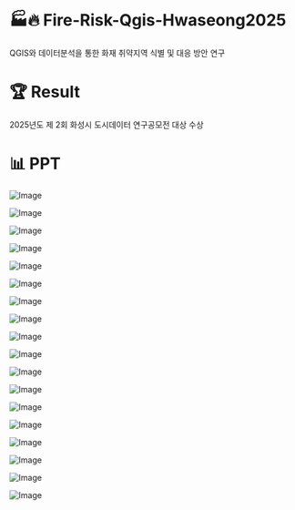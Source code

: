 # 🏭🔥 Fire-Risk-Qgis-Hwaseong2025
QGIS와 데이터분석을 통한 화재 취약지역 식별 및 대응 방안 연구

# 🏆 Result
2025년도 제 2회 화성시 도시데이터 연구공모전 대상 수상

# 📊 PPT
![Image](https://github.com/user-attachments/assets/3022e376-df23-4075-a6e7-7953e94660de)

![Image](https://github.com/user-attachments/assets/723a821a-8a88-47d3-8c4e-488d63487187)

![Image](https://github.com/user-attachments/assets/5a3ce716-af69-4cce-bbe3-84af0b9c332b)

![Image](https://github.com/user-attachments/assets/74a15f68-448c-4371-bcaf-84898c5ca24a)

![Image](https://github.com/user-attachments/assets/6eca9c27-7320-4f03-bd3e-889bacce51b4)

![Image](https://github.com/user-attachments/assets/cd3ddea4-ddc3-4616-9af3-1bb422a6b09c)

![Image](https://github.com/user-attachments/assets/e7a4e868-359e-4b9f-a7eb-8c750a1eb2c5)

![Image](https://github.com/user-attachments/assets/9d8c3a12-60cf-43e5-aad5-518de979fc0c)

![Image](https://github.com/user-attachments/assets/ae5f847b-3f23-4bed-8b73-625006944db7)

![Image](https://github.com/user-attachments/assets/2fb0b4f1-150b-4584-beb9-0a1d63e81807)

![Image](https://github.com/user-attachments/assets/28f5f1c3-0f10-4340-8345-c7859f1bb4f6)

![Image](https://github.com/user-attachments/assets/2ce7ec9f-a245-46ba-b4af-567081a60d80)

![Image](https://github.com/user-attachments/assets/d486b557-3e15-43b2-a79b-e3e36761bc9f)

![Image](https://github.com/user-attachments/assets/ba4ddfc6-f470-43ef-ac31-dca2c058801a)

![Image](https://github.com/user-attachments/assets/ef66ee10-b18d-4cba-96e9-580079ef89e3)

![Image](https://github.com/user-attachments/assets/18989434-0aca-4572-90b7-4a9d76723a47)

![Image](https://github.com/user-attachments/assets/c0180574-bd47-4ce0-a8a8-4aca15406d63)

![Image](https://github.com/user-attachments/assets/7b81a169-ac88-42ce-90a3-1410a00455ca)


